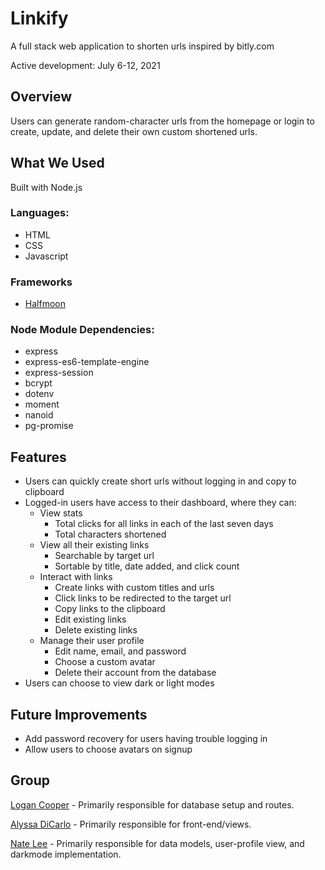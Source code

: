 # Linkify
A full stack web application to shorten urls inspired by bitly.com 

Active development: July 6-12, 2021

## Overview
Users can generate random-character urls from the homepage or login to create, update, and delete their own custom shortened urls.

## What We Used

Built with Node.js
### Languages:
- HTML
- CSS
- Javascript

### Frameworks
- [Halfmoon](http://gethalfmoon.com)

### Node Module Dependencies:
- express
- express-es6-template-engine
- express-session
- bcrypt
- dotenv
- moment
- nanoid
- pg-promise
 
<!-- ## Screenshots
![TITLE](url) -->

## Features
* Users can quickly create short urls without logging in and copy to clipboard
* Logged-in users have access to their dashboard, where they can:
    * View stats
        * Total clicks for all links in each of the last seven days
        * Total characters shortened
    * View all their existing links
        * Searchable by target url
        * Sortable by title, date added, and click count
    * Interact with links
        * Create links with custom titles and urls
        * Click links to be redirected to the target url
        * Copy links to the clipboard
        * Edit existing links
        * Delete existing links
    * Manage their user profile
        * Edit name, email, and password
        * Choose a custom avatar
        * Delete their account from the database
* Users can choose to view dark or light modes

## Future Improvements
- Add password recovery for users having trouble logging in
- Allow users to choose avatars on signup
## Group

<a href="https://github.com/logancooper">Logan Cooper</a>
    - Primarily responsible for database setup and routes.

<a href="https://github.com/alyssadicarlo">Alyssa DiCarlo</a>
    - Primarily responsible for front-end/views.

<a href="https://github.com/natelee3">Nate Lee</a>
    - Primarily responsible for data models, user-profile view, and darkmode implementation.